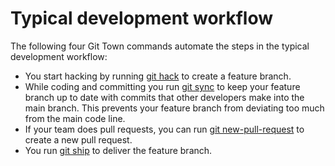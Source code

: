# Typical development workflow

The following four Git Town commands automate the steps in the typical
development workflow:

- You start hacking by running [git hack](./commands/hack.md) to create a
  feature branch.
- While coding and committing you run [git sync](./commands/sync.md) to keep
  your feature branch up to date with commits that other developers make into
  the main branch. This prevents your feature branch from deviating too much
  from the main code line.
- If your team does pull requests, you can run
  [git new-pull-request](./commands/new-pull-request.md) to create a new pull
  request.
- You run [git ship](./commands/ship.md) to deliver the feature branch.
